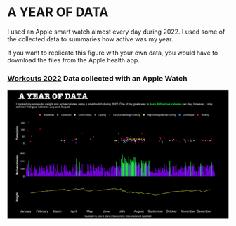 
# A YEAR OF DATA

I used an Apple smart watch almost every day during 2022. I used some of the collected data
to summaries how active was my year.

If you want to replicate this figure with your own data, you would have to download the files from 
the Apple health app.

### [Workouts 2022](https://github.com/SebasSaenz/workouts/blob/main/code/workouts_2.qmd) Data collected with an Apple Watch
![./plot/workouts.png](https://github.com/SebasSaenz/workouts/blob/main/plot/workouts.png)

